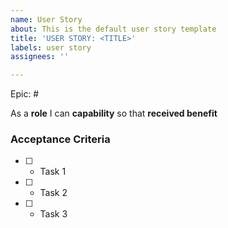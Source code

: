 ```yaml
---
name: User Story
about: This is the default user story template
title: 'USER STORY: <TITLE>'
labels: user story
assignees: ''

---
```


Epic: #

As a **role** I can **capability** so that **received benefit**

### Acceptance Criteria

 - [ ] - Task 1
 - [ ] - Task 2
 - [ ] - Task 3
